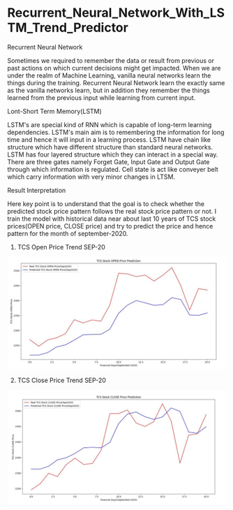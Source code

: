 # Recurrent_Neural_Network_With_LSTM_Trend_Predictor


Recurrent Neural Network


Sometimes we required to remember the data or result from previous or past actions on which current decisions might get impacted. When we are under the realm of Machine Learning, vanilla neural networks learn the things during the training. Recurrent Neural Network learn the exactly same as the vanilla networks learn, but in addition they remember the things learned from the previous input while learning from current input.


Lont-Short Term Memory(LSTM)


LSTM's are special kind of RNN which is capable of long-term learning dependencies. LSTM's main aim is to remembering the information for long time and hence it will input in a learning process. LSTM have chain like structure which have different structure than standard neural networks. LSTM has four layered structure which they can interact in a special way. There are three gates namely Forget Gate, Input Gate and Output Gate through which information is regulated. Cell state is act like conveyer belt which carry information with very minor changes in LTSM.

Result Interpretation 

Here key point is to understand that the goal is to check whether the predicted stock price pattern follows the real stock price pattern or not. I train the model with historical data near about last 10 years of TCS stock prices(OPEN price, CLOSE price) and try to predict the price and hence pattern for the month of september-2020.


1. TCS Open Price Trend SEP-20

![Alt text](/Results/TCS_OPEN_PRICE_TREND.JPG?raw=true "TCS Open Price Trend")


2. TCS Close Price Trend SEP-20

![Alt text](/Results/TCS_CLOSE_PRICE_TREND.JPG?raw=true "TCS Open Price Trend")
